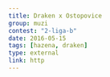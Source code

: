 ```yaml
---
title: Draken x Ostopovice
group: muzi
contest: "2-liga-b"
date: 2016-05-15
tags: [hazena, draken]
type: external
link: http
---
```

